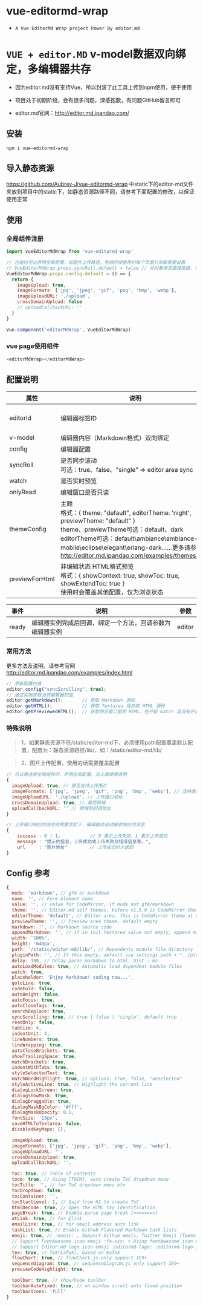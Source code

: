 # vue-editormd-wrap

- `A Vue EditorMd Wrap project Power By editor.md`
# `VUE + editor.MD` v-model数据双向绑定，多编辑器共存

- 因为editor.md没有支持Vue，所以封装了此工具上传到npm使用，便于使用
- 项目处于初期阶段，会有很多问题，深感抱歉，有问题GitHub留言即可

-  editor.md官网：http://editor.md.ipandao.com/
## 安装
````shell
npm i vue-editormd-wrap
````

## 导入静态资源
https://github.com/Aubrey-J/vue-editormd-wrap
中static下的editor-md文件夹放到项目中的static下，如静态资源路径不同，请参考下面配置的修改，以保证使用正常
## 使用
### 全局组件注册
```javascript
import vueEditorMdWrap from 'vue-editormd-wrap'

// 注册时可以声明全局配置，如图片上传路径，免得后续使用时每个页面引用都需要设置
// VueEditorMdWrap.props.syncRoll.default = false // 非对象类型直接赋值，不用函数
VueEditorMdWrap.props.config.default = () => {
  return {
    imageUpload: true,
    imageFormats: ['jpg', 'jpeg', 'gif', 'png', 'bmp', 'webp'],
    imageUploadURL: './upload',
    crossDomainUpload: false
    // uploadCallbackURL: ''
  }
}

Vue.component('editorMdWrap', VueEditorMdWrap)
```
### vue page使用组件
```javascript
<editorMdWrap></editorMdWrap>
```

## 配置说明
|  属性 | 说明  | 默认  |
| ------------ | ------------ | ------------ |
| editorId  | 编辑器标签ID  |  'mdEditor_' + 8位随机字符 |
| v-model  |  编辑器内容（Markdown格式）双向绑定 |   |
|  config | 编辑器配置 |  见下文 |
|  syncRoll | 是否同步滚动 <br>可选：true、false、"single" => editor area sync  | true |
|  watch | 是否实时预览  | true  |
| onlyRead  | 编辑窗口是否只读  | false  |
|  themeConfig |  主题<br>格式：{ theme: "default", editorTheme: 'night', previewTheme: "default" }<br>theme、previewTheme可选：default、dark <br> editorTheme可选：default\ambiance\ambiance-mobile\eclipse\elegant\erlang-dark……更多请参考 http://editor.md.ipandao.com/examples/themes.html | default |
|  previewForHtml | 非编辑状态 HTML格式预览 <br> 格式：{ showContext: true, showToc: true, showExtendToc: true } <br> 使用时会覆盖其他配置，仅为浏览状态 |   |

|  事件 | 说明  | 参数  |
| ------- | ------------ | ------------ |
| ready  |  编辑器实例完成后回调，绑定一个方法，回调参数为编辑器实例 | editor  |

### 常用方法
更多方法及说明，请参考官网 http://editor.md.ipandao.com/examples/index.html
```javascript
// 更新配置的值
editor.config("syncScrolling", true);
// 通过实例获取当前编辑器的值
editor.getMarkdown();       // 获取 Markdown 源码
editor.getHTML();           // 获取 Textarea 保存的 HTML 源码
editor.getPreviewedHTML();  // 获取预览窗口里的 HTML，在开启 watch 且没有开启 saveHTMLToTextarea 时使用
```

### 特殊说明
> 1、如果静态资源不在/static/editor-md下，必须使用path配置覆盖默认配置，配置为：静态资源路径/lib/，如：/static/editor-md/lib/

> 2、图片上传配置，使用的话需要覆盖配置
```javascript
// 可以再注册全局组件时，声明全局配置，见上面使用说明
{
  imageUpload: true, // 是否支持上传图片
  imageFormats: ['jpg', 'jpeg', 'gif', 'png', 'bmp', 'webp'], // 支持类型
  imageUploadURL: './upload', // 上传接口地址
  crossDomainUpload: true, // 是否跨域
  uploadCallbackURL: '' // 跨域的回调地址
}

// 上传接口响应的消息结构要求如下，编辑器会自动接收响应的消息
{
    success : 0 | 1,           // 0 表示上传失败，1 表示上传成功
    message : "提示的信息，上传成功或上传失败及错误信息等。",
    url     : "图片地址"        // 上传成功时才返回
}
```
## Config 参考
```javascript
{
  mode: 'markdown', // gfm or markdown
  name: '', // Form element name
  value: '', // value for CodeMirror, if mode not gfm/markdown
  theme: '', // Editor.md self themes, before v1.5.0 is CodeMirror theme, default empty
  editorTheme: 'default', // Editor area, this is CodeMirror theme at v1.5.0
  previewTheme: '', // Preview area theme, default empty
  markdown: '', // Markdown source code
  appendMarkdown: '', // if in init textarea value not empty, append markdown to textarea
  width: '100%',
  height: '640px',
  path: '/static/editor-md/lib/', // Dependents module file directory
  pluginPath: '', // If this empty, default use settings.path + "../plugins/"
  delay: 300, // Delay parse markdown to html, Uint : ms
  autoLoadModules: true, // Automatic load dependent module files
  watch: true,
  placeholder: 'Enjoy Markdown! coding now...',
  gotoLine: true,
  codeFold: false,
  autoHeight: false,
  autoFocus: true,
  autoCloseTags: true,
  searchReplace: true,
  syncScrolling: true, // true | false | "single", default true
  readOnly: false,
  tabSize: 4,
  indentUnit: 4,
  lineNumbers: true,
  lineWrapping: true,
  autoCloseBrackets: true,
  showTrailingSpace: true,
  matchBrackets: true,
  indentWithTabs: true,
  styleSelectedText: true,
  matchWordHighlight: true, // options: true, false, "onselected"
  styleActiveLine: true, // Highlight the current line
  dialogLockScreen: true,
  dialogShowMask: true,
  dialogDraggable: true,
  dialogMaskBgColor: '#fff',
  dialogMaskOpacity: 0.1,
  fontSize: '13px',
  saveHTMLToTextarea: false,
  disabledKeyMaps: [],

  imageUpload: true,
  imageFormats: ['jpg', 'jpeg', 'gif', 'png', 'bmp', 'webp'],
  imageUploadURL: '',
  crossDomainUpload: true,
  uploadCallbackURL: '',

  toc: true, // Table of contents
  tocm: true, // Using [TOCM], auto create ToC dropdown menu
  tocTitle: '', // for ToC dropdown menu btn
  tocDropdown: false,
  tocContainer: '',
  tocStartLevel: 1, // Said from H1 to create ToC
  htmlDecode: true, // Open the HTML tag identification
  pageBreak: true, // Enable parse page break [========]
  atLink: true, // for @link
  emailLink: true, // for email address auto link
  taskList: true, // Enable Github Flavored Markdown task lists
  emoji: true, // :emoji: , Support Github emoji, Twitter Emoji (Twemoji);
  // Support FontAwesome icon emoji :fa-xxx: > Using fontAwesome icon web fonts;
  // Support Editor.md logo icon emoji :editormd-logo: :editormd-logo-1x: > 1~8x;
  tex: true, // TeX(LaTeX), based on KaTeX
  flowChart: true, // flowChart.js only support IE9+
  sequenceDiagram: true, // sequenceDiagram.js only support IE9+
  previewCodeHighlight: true,

  toolbar: true, // show/hide toolbar
  toolbarAutoFixed: true, // on window scroll auto fixed position
  toolbarIcons: 'full'
}
```